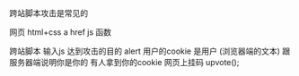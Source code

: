 跨站脚本攻击是常见的 

网页 html+css  a href 
  js 函数 
  <script>
    trumpDie();
  </script>
  跨站脚本  输入js 达到攻击的目的 alert 
  用户的cookie 是用户 (浏览器端的文本) 跟服务器端说明你是你的 有人拿到你的cookie
  网页上挂码 upvote();